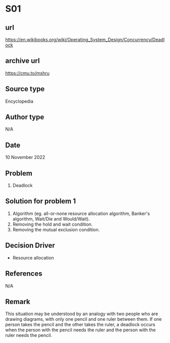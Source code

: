 # S01

## url
https://en.wikibooks.org/wiki/Operating_System_Design/Concurrency/Deadlock

## archive url
https://cmu.to/mshru

## Source type
Encyclopedia

## Author type
N/A

## Date
10 November 2022

## Problem
1. Deadlock

## Solution for problem 1
1. Algorithm (eg. all-or-none resource allocation algorithm, Banker's algorithm, Wait/Die and Would/Wait).
2. Removing the hold and wait condition.
3. Removing the mutual exclusion condition.


## Decision Driver
- Resource allocation

## References 
N/A

## Remark
This situation may be understood by an analogy with two people who are drawing diagrams, with only
one pencil and one ruler between them. If one person takes the pencil and the other takes the ruler, a
deadlock occurs when the person with the pencil needs the ruler and the person with the ruler needs
the pencil.

